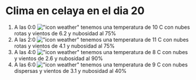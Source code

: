 # Clima en celaya en el dia 20

1. A las 0:0 !["icon weather"](http://openweathermap.org/img/w/04n.png) tenemos una temperatura de 10 C con nubes rotas y  vientos de 6.2 y nubosidad al 75%
1. A las 2:0 !["icon weather"](http://openweathermap.org/img/w/04n.png) tenemos una temperatura de 11 C con nubes rotas y  vientos de 4.1 y nubosidad al 75%
1. A las 4:0 !["icon weather"](http://openweathermap.org/img/w/04n.png) tenemos una temperatura de 8 C con nubes y  vientos de 2.6 y nubosidad al 90%
1. A las 6:0 !["icon weather"](http://openweathermap.org/img/w/03n.png) tenemos una temperatura de 9 C con nubes dispersas y  vientos de 3.1 y nubosidad al 40%
